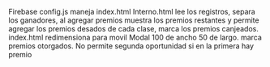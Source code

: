 Firebase config.js maneja index.html
Interno.html lee los registros, separa los ganadores, al agregar premios muestra los premios restantes y permite agregar los premios desados de cada clase, marca los premios canjeados.
index.html redimensiona para movil Modal 100 de ancho 50 de largo. marca premios otorgados. No permite segunda oportunidad si en la primera hay premio
